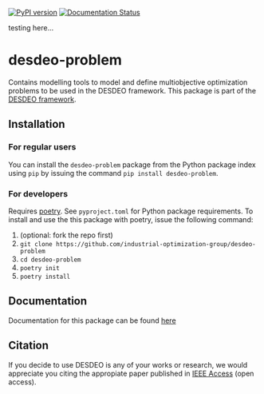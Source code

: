 [![PyPI version](https://badge.fury.io/py/desdeo-problem.svg)](https://badge.fury.io/py/desdeo-problem)
[![Documentation Status](https://readthedocs.org/projects/desdeo-problem/badge/?version=latest)](https://desdeo-problem.readthedocs.io/en/latest/?badge=latest)

testing here...

# desdeo-problem

Contains modelling tools to model and define multiobjective optimization problems to be used in the DESDEO framework.
This package is part of the [DESDEO framework](https://github.com/industrial-optimization-group/DESDEO).

## Installation

### For regular users
You can install the `desdeo-problem` package from the Python package index using `pip` by issuing the command `pip install desdeo-problem`.

### For developers
Requires [poetry](https://python-poetry.org/). See `pyproject.toml` for Python package requirements. To install and use the this package with poetry, issue the following command:

1. (optional: fork the repo first)
2. `git clone https://github.com/industrial-optimization-group/desdeo-problem`
3. `cd desdeo-problem`
4. `poetry init`
5. `poetry install`

## Documentation

Documentation for this package can be found [here](https://desdeo-problem.readthedocs.io/en/latest/)

## Citation

If you decide to use DESDEO is any of your works or research, we would appreciate you citing the appropiate paper published in [IEEE Access](https://doi.org/10.1109/ACCESS.2021.3123825) (open access).


